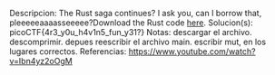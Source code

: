 
Descripcion:
The Rust saga continues? I ask you, can I borrow that, pleeeeeaaaasseeeee?Download the Rust code [here](https://challenge-files.picoctf.net/c_verbal_sleep/babfbee79718a6363826ba86300173ffde6d81577e9dd07d4130c53a7eecf6c3/fixme2.tar.gz).
Solucion(s):
picoCTF{4r3_y0u_h4v1n5_fun_y31?}
Notas:
descargar el archivo. 
descomprimir.
depues reescribir el archivo main.
escribir mut, en los lugares correctos.
Referencias:
https://www.youtube.com/watch?v=Ibn4yz2oOgM